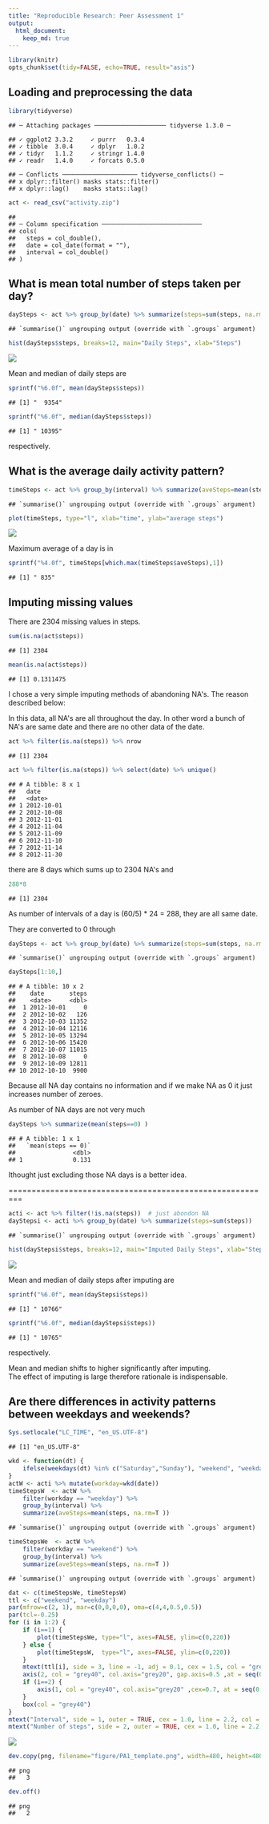 ```yaml
---
title: "Reproducible Research: Peer Assessment 1"
output: 
  html_document:
    keep_md: true
---
```



```r
library(knitr)
opts_chunk$set(tidy=FALSE, echo=TRUE, result="asis")
```

## Loading and preprocessing the data

```r
library(tidyverse)
```

```
## ─ Attaching packages ──────────────────── tidyverse 1.3.0 ─
```

```
## ✓ ggplot2 3.3.2     ✓ purrr   0.3.4
## ✓ tibble  3.0.4     ✓ dplyr   1.0.2
## ✓ tidyr   1.1.2     ✓ stringr 1.4.0
## ✓ readr   1.4.0     ✓ forcats 0.5.0
```

```
## ─ Conflicts ───────────────────── tidyverse_conflicts() ─
## x dplyr::filter() masks stats::filter()
## x dplyr::lag()    masks stats::lag()
```

```r
act <- read_csv("activity.zip")
```

```
## 
## ─ Column specification ────────────────────────────
## cols(
##   steps = col_double(),
##   date = col_date(format = ""),
##   interval = col_double()
## )
```
## What is mean total number of steps taken per day?

```r
daySteps <- act %>% group_by(date) %>% summarize(steps=sum(steps, na.rm=T ))
```

```
## `summarise()` ungrouping output (override with `.groups` argument)
```

```r
hist(daySteps$steps, breaks=12, main="Daily Steps", xlab="Steps")
```

![](PA1_template_files/figure-html/histSteps-1.png)<!-- -->

Mean and median of daily steps are


```r
sprintf("%6.0f", mean(daySteps$steps))  
```

```
## [1] "  9354"
```

```r
sprintf("%6.0f", median(daySteps$steps))
```

```
## [1] " 10395"
```
respectively.

## What is the average daily activity pattern?

```r
timeSteps <- act %>% group_by(interval) %>% summarize(aveSteps=mean(steps, na.rm=T ))
```

```
## `summarise()` ungrouping output (override with `.groups` argument)
```

```r
plot(timeSteps, type="l", xlab="time", ylab="average steps")
```

![](PA1_template_files/figure-html/timeSteps-1.png)<!-- -->

Maximum average of a day is in 

```r
sprintf("%4.0f", timeSteps[which.max(timeSteps$aveSteps),1])
```

```
## [1] " 835"
```

## Imputing missing values

There are 2304 missing values in steps.


```r
sum(is.na(act$steps))
```

```
## [1] 2304
```

```r
mean(is.na(act$steps))
```

```
## [1] 0.1311475
```

I chose a very simple imputing methods of abandoning NA's.
The reason described below:

In this data, all NA's are all throughout the day. In other word a bunch of NA's are same date and there are no other data of the date.


```r
act %>% filter(is.na(steps)) %>% nrow
```

```
## [1] 2304
```

```r
act %>% filter(is.na(steps)) %>% select(date) %>% unique()
```

```
## # A tibble: 8 x 1
##   date      
##   <date>    
## 1 2012-10-01
## 2 2012-10-08
## 3 2012-11-01
## 4 2012-11-04
## 5 2012-11-09
## 6 2012-11-10
## 7 2012-11-14
## 8 2012-11-30
```

there are 8 days which sums up to 2304 NA's and 


```r
288*8
```

```
## [1] 2304
```

As number of intervals of a day is (60/5) * 24 = 288, they are all same date.

They are converted to 0 through
 

```r
daySteps <- act %>% group_by(date) %>% summarize(steps=sum(steps, na.rm=T ))
```

```
## `summarise()` ungrouping output (override with `.groups` argument)
```

```r
daySteps[1:10,]
```

```
## # A tibble: 10 x 2
##    date       steps
##    <date>     <dbl>
##  1 2012-10-01     0
##  2 2012-10-02   126
##  3 2012-10-03 11352
##  4 2012-10-04 12116
##  5 2012-10-05 13294
##  6 2012-10-06 15420
##  7 2012-10-07 11015
##  8 2012-10-08     0
##  9 2012-10-09 12811
## 10 2012-10-10  9900
```

Because all NA day contains no information and if we make NA as 0 it just increases number of zeroes.

As number of NA days are not very much


```r
daySteps %>% summarize(mean(steps==0) ) 
```

```
## # A tibble: 1 x 1
##   `mean(steps == 0)`
##                <dbl>
## 1              0.131
```
Ithought just excluding those NA days is a better idea.

=========================================================

```r
acti <- act %>% filter(!is.na(steps))  # just abondon NA
dayStepsi <- acti %>% group_by(date) %>% summarize(steps=sum(steps))
```

```
## `summarise()` ungrouping output (override with `.groups` argument)
```

```r
hist(dayStepsi$steps, breaks=12, main="Imputed Daily Steps", xlab="Steps")
```

![](PA1_template_files/figure-html/imputing-1.png)<!-- -->

Mean and median of daily steps after imputing are


```r
sprintf("%6.0f", mean(dayStepsi$steps))  
```

```
## [1] " 10766"
```

```r
sprintf("%6.0f", median(dayStepsi$steps))
```

```
## [1] " 10765"
```
respectively.

Mean and median shifts to higher significantly after imputing.   
The effect of imputing is large therefore rationale is indispensable.

## Are there differences in activity patterns between weekdays and weekends?


```r
Sys.setlocale("LC_TIME", "en_US.UTF-8")
```

```
## [1] "en_US.UTF-8"
```

```r
wkd <- function(dt) {
    ifelse(weekdays(dt) %in% c("Saturday","Sunday"), "weekend", "weekday")
}
actW <- acti %>% mutate(workday=wkd(date))
timeStepsW  <- actW %>%
    filter(workday == "weekday") %>%
    group_by(interval) %>%
    summarize(aveSteps=mean(steps, na.rm=T ))
```

```
## `summarise()` ungrouping output (override with `.groups` argument)
```

```r
timeStepsWe  <- actW %>%
    filter(workday == "weekend") %>%
    group_by(interval) %>%
    summarize(aveSteps=mean(steps, na.rm=T ))
```

```
## `summarise()` ungrouping output (override with `.groups` argument)
```

```r
dat <- c(timeStepsWe, timeStepsW)
ttl <- c("weekend", "weekday")
par(mfrow=c(2, 1), mar=c(0,0,0,0), oma=c(4,4,0.5,0.5))    
par(tcl=-0.25)
for (i in 1:2) {
    if (i==1) { 
        plot(timeStepsWe, type="l", axes=FALSE, ylim=c(0,220))
    } else {
        plot(timeStepsW,  type="l", axes=FALSE, ylim=c(0,220))
    }       
    mtext(ttl[i], side = 3, line = -1, adj = 0.1, cex = 1.5, col = "grey40")
    axis(2, col = "grey40", col.axis="grey20", gap.axis=0.5 ,at = seq(0,220,100))
    if (i==2) { 
        axis(1, col = "grey40", col.axis="grey20" ,cex=0.7, at = seq(0,2500,600))
    }       
    box(col = "grey40")
}
mtext("Interval", side = 1, outer = TRUE, cex = 1.0, line = 2.2, col = "grey20")   
mtext("Number of steps", side = 2, outer = TRUE, cex = 1.0, line = 2.2, col = "grey20")
```

![](PA1_template_files/figure-html/steps_week-1.png)<!-- -->

```r
dev.copy(png, filename="figure/PA1_template.png", width=480, height=480)
```

```
## png 
##   3
```

```r
dev.off()
```

```
## png 
##   2
```
